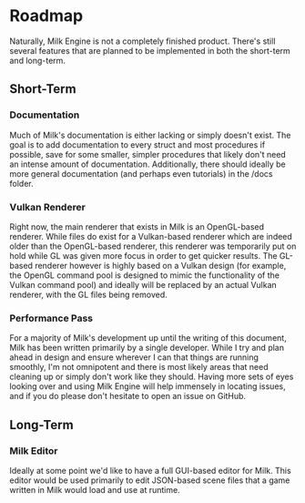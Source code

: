 # Roadmap

Naturally, Milk Engine is not a completely finished product. There's still several features that are planned to be implemented in both the short-term and long-term.

## Short-Term

### Documentation

Much of Milk's documentation is either lacking or simply doesn't exist. The goal is to add documentation to every struct and most procedures if possible, save for some smaller, simpler procedures that likely don't need an intense amount of documentation. Additionally, there should ideally be more general documentation (and perhaps even tutorials) in the /docs folder.

### Vulkan Renderer

Right now, the main renderer that exists in Milk is an OpenGL-based renderer. While files do exist for a Vulkan-based renderer which are indeed older than the OpenGL-based renderer, this renderer was temporarily put on hold while GL was given more focus in order to get quicker results. The GL-based renderer however is highly based on a Vulkan design (for example, the OpenGL command pool is designed to mimic the functionality of the Vulkan command pool) and ideally will be replaced by an actual Vulkan renderer, with the GL files being removed.

### Performance Pass

For a majority of Milk's development up until the writing of this document, Milk has been written primarily by a single developer. While I try and plan ahead in design and ensure wherever I can that things are running smoothly, I'm not omnipotent and there is most likely areas that need cleaning up or simply don't work like they should. Having more sets of eyes looking over and using Milk Engine will help immensely in locating issues, and if you do please don't hesitate to open an issue on GitHub.

## Long-Term

### Milk Editor

Ideally at some point we'd like to have a full GUI-based editor for Milk. This editor would be used primarily to edit JSON-based scene files that a game written in Milk would load and use at runtime.